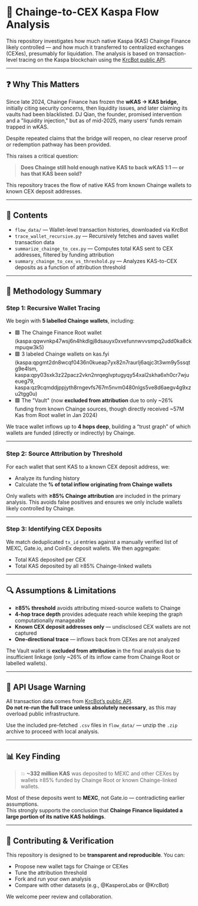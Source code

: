 # 🧾 Chainge-to-CEX Kaspa Flow Analysis

This repository investigates how much native Kaspa (KAS) Chainge Finance likely controlled — and how much it transferred to centralized exchanges (CEXes), presumably for liquidation. The analysis is based on transaction-level tracing on the Kaspa blockchain using the [KrcBot public API](https://krcbot.com/api-docs).

---

## ❓ Why This Matters

Since late 2024, Chainge Finance has frozen the **wKAS → KAS bridge**, initially citing security concerns, then liquidity issues, and later claiming its vaults had been blacklisted. DJ Qian, the founder, promised intervention and a "liquidity injection," but as of mid-2025, many users’ funds remain trapped in wKAS.

Despite repeated claims that the bridge will reopen, no clear reserve proof or redemption pathway has been provided.

This raises a critical question:

> **Does Chainge still hold enough native KAS to back wKAS 1:1 — or has that KAS been sold?**

This repository traces the flow of native KAS from known Chainge wallets to known CEX deposit addresses.

---

## 📁 Contents

- `flow_data/` — Wallet-level transaction histories, downloaded via KrcBot
- `trace_wallet_recursive.py` — Recursively fetches and saves wallet transaction data
- `summarize_chainge_to_cex.py` — Computes total KAS sent to CEX addresses, filtered by funding attribution
- `summary_chainge_to_cex_vs_threshold.py` — Analyzes KAS-to-CEX deposits as a function of attribution threshold

---

## 🧠 Methodology Summary

### Step 1: Recursive Wallet Tracing

We begin with **5 labelled Chainge wallets**, including:
- 🟩 The Chainge Finance Root wallet (kaspa:qqwvnkp47wsj6n4hkdlgj8dsauyx0xvefunnwvvsmpq2udd0ka8ckmpuqw3k5)  
- 🟩 3 labeled Chainge wallets on kas.fyi (kaspa:qpgmt2dn8wcqf0436n0kueap7yx82n7raurlj6aqjc3t3wm9y5ssqtg9e4lsm, kaspa:qpy03sxk3z22pacz2vkn2nrqeglvptugyqy54xal2skha6xh0cr7wjueueg79, kaspa:qz9cqmddjppjyth8rngevfs767m5nvm0480nlgs5ve8d6aegv4g9xzu2tgg0u)  
- 🟩 The "Vault" (now **excluded from attribution** due to only ~26% funding from known Chainge sources, though directly received ~57M Kas from Root wallet in Jan 2024)

We trace wallet inflows up to **4 hops deep**, building a “trust graph” of which wallets are funded (directly or indirectly) by Chainge.

---

### Step 2: Source Attribution by Threshold

For each wallet that sent KAS to a known CEX deposit address, we:
- Analyze its funding history
- Calculate the **% of total inflow originating from Chainge wallets**

Only wallets with **≥85% Chainge attribution** are included in the primary analysis. This avoids false positives and ensures we only include wallets likely controlled by Chainge.

---

### Step 3: Identifying CEX Deposits

We match deduplicated `tx_id` entries against a manually verified list of MEXC, Gate.io, and CoinEx deposit wallets. We then aggregate:
- Total KAS deposited per CEX
- Total KAS deposited by all ≥85% Chainge-linked wallets

---

## 🔍 Assumptions & Limitations

- **≥85% threshold** avoids attributing mixed-source wallets to Chainge
- **4-hop trace depth** provides adequate reach while keeping the graph computationally manageable
- **Known CEX deposit addresses only** — undisclosed CEX wallets are not captured
- **One-directional trace** — inflows back from CEXes are not analyzed

The Vault wallet is **excluded from attribution** in the final analysis due to insufficient linkage (only ~26% of its inflow came from Chainge Root or labelled wallets).

---

## 🚨 API Usage Warning

All transaction data comes from [KrcBot’s public API](https://krcbot.com/api-docs).  
**Do not re-run the full trace unless absolutely necessary**, as this may overload public infrastructure.

Use the included pre-fetched `.csv` files in `flow_data/` — unzip the `.zip` archive to proceed with local analysis.

---

## 📊 Key Finding

> 💥 **~332 million KAS** was deposited to MEXC and other CEXes by wallets ≥85% funded by Chainge Root or known Chainge-linked wallets.

Most of these deposits went to **MEXC**, not Gate.io — contradicting earlier assumptions.  
This strongly supports the conclusion that **Chainge Finance liquidated a large portion of its native KAS holdings**.

---

## 🤝 Contributing & Verification

This repository is designed to be **transparent and reproducible**. You can:
- Propose new wallet tags for Chainge or CEXes
- Tune the attribution threshold
- Fork and run your own analysis
- Compare with other datasets (e.g., @KasperoLabs or @KrcBot)

We welcome peer review and collaboration.

